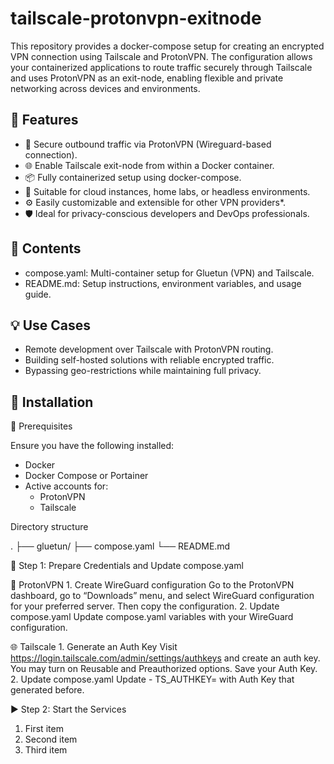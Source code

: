 # tailscale-protonvpn-exitnode
This repository provides a docker-compose setup for creating an encrypted VPN connection using Tailscale and ProtonVPN. The configuration allows your containerized applications to route traffic securely through Tailscale and uses ProtonVPN as an exit-node, enabling flexible and private networking across devices and environments.

## 🔧 Features

- 🔐 Secure outbound traffic via ProtonVPN (Wireguard-based connection).
- 🌐 Enable Tailscale exit-node from within a Docker container.
- 📦 Fully containerized setup using docker-compose.
- 🧩 Suitable for cloud instances, home labs, or headless environments.
- ⚙️ Easily customizable and extensible for other VPN providers*.
- 🛡️ Ideal for privacy-conscious developers and DevOps professionals.


## 📁 Contents

- compose.yaml: Multi-container setup for Gluetun (VPN) and Tailscale.
- README.md: Setup instructions, environment variables, and usage guide.


## 💡 Use Cases

- Remote development over Tailscale with ProtonVPN routing.
- Building self-hosted solutions with reliable encrypted traffic.
- Bypassing geo-restrictions while maintaining full privacy.

## 🚀 Installation

🧰 Prerequisites

Ensure you have the following installed:
- Docker
- Docker Compose or Portainer
- Active accounts for:
  - ProtonVPN
  - Tailscale

Directory structure

.
├── gluetun/
├── compose.yaml
└── README.md

🔑 Step 1: Prepare Credentials and Update compose.yaml

🔐 ProtonVPN
	1.	Create WireGuard configuration
Go to the ProtonVPN dashboard, go to “Downloads” menu, and select WireGuard configuration for your preferred server. Then copy the configuration.
	2.	Update compose.yaml
Update compose.yaml variables with your WireGuard configuration.

🌐 Tailscale
	1.	Generate an Auth Key
Visit https://login.tailscale.com/admin/settings/authkeys and create an auth key. You may turn on Reusable and Preauthorized options. Save your Auth Key.
	2.	Update compose.yaml
 Update - TS_AUTHKEY= with Auth Key that generated before.

▶️ Step 2: Start the Services

1.  First item
2.  Second item
3.  Third item
